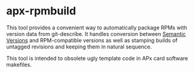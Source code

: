 # apx-rpmbuild

This tool provides a convenient way to automatically package RPMs with version data from git-describe.  It handles conversion between [Semantic Versions](http://semver.org) and RPM-compatible versions as well as stamping builds of untagged revisions and keeping them in natural sequence.

This tool is intended to obsolete ugly template code in APx card software makefiles.
